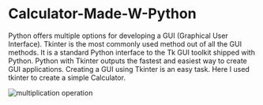 # Calculator-Made-W-Python
Python offers multiple options for developing a GUI (Graphical User Interface). Tkinter is the most commonly used method out of all the GUI methods. It is a standard Python interface to the Tk GUI toolkit shipped with Python. Python with Tkinter outputs the fastest and easiest way to create GUI applications. Creating a GUI using Tkinter is an easy task. Here I used tkinter to create a simple Calculator.

![multiplication operation](https://user-images.githubusercontent.com/78923750/218262386-271ce9c0-29ed-4f18-926c-8dba528e8323.png)
